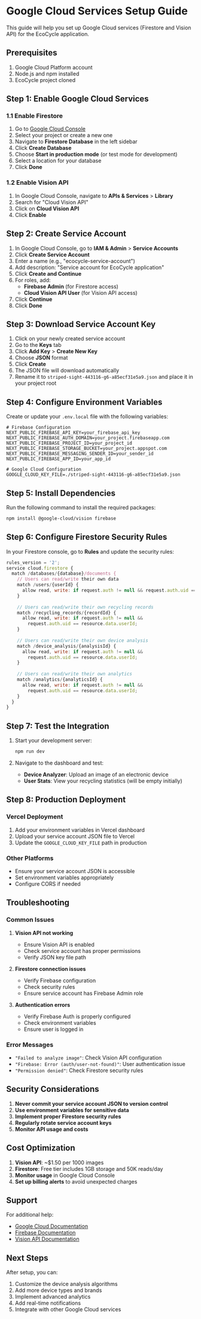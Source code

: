 # Google Cloud Services Setup Guide

This guide will help you set up Google Cloud services (Firestore and Vision API) for the EcoCycle application.

## Prerequisites

1. Google Cloud Platform account
2. Node.js and npm installed
3. EcoCycle project cloned

## Step 1: Enable Google Cloud Services

### 1.1 Enable Firestore
1. Go to [Google Cloud Console](https://console.cloud.google.com/)
2. Select your project or create a new one
3. Navigate to **Firestore Database** in the left sidebar
4. Click **Create Database**
5. Choose **Start in production mode** (or test mode for development)
6. Select a location for your database
7. Click **Done**

### 1.2 Enable Vision API
1. In Google Cloud Console, navigate to **APIs & Services** > **Library**
2. Search for "Cloud Vision API"
3. Click on **Cloud Vision API**
4. Click **Enable**

## Step 2: Create Service Account

1. In Google Cloud Console, go to **IAM & Admin** > **Service Accounts**
2. Click **Create Service Account**
3. Enter a name (e.g., "ecocycle-service-account")
4. Add description: "Service account for EcoCycle application"
5. Click **Create and Continue**
6. For roles, add:
   - **Firebase Admin** (for Firestore access)
   - **Cloud Vision API User** (for Vision API access)
7. Click **Continue**
8. Click **Done**

## Step 3: Download Service Account Key

1. Click on your newly created service account
2. Go to the **Keys** tab
3. Click **Add Key** > **Create New Key**
4. Choose **JSON** format
5. Click **Create**
6. The JSON file will download automatically
7. Rename it to `striped-sight-443116-g6-a85ecf31e5a9.json` and place it in your project root

## Step 4: Configure Environment Variables

Create or update your `.env.local` file with the following variables:

```env
# Firebase Configuration
NEXT_PUBLIC_FIREBASE_API_KEY=your_firebase_api_key
NEXT_PUBLIC_FIREBASE_AUTH_DOMAIN=your_project.firebaseapp.com
NEXT_PUBLIC_FIREBASE_PROJECT_ID=your_project_id
NEXT_PUBLIC_FIREBASE_STORAGE_BUCKET=your_project.appspot.com
NEXT_PUBLIC_FIREBASE_MESSAGING_SENDER_ID=your_sender_id
NEXT_PUBLIC_FIREBASE_APP_ID=your_app_id

# Google Cloud Configuration
GOOGLE_CLOUD_KEY_FILE=./striped-sight-443116-g6-a85ecf31e5a9.json
```

## Step 5: Install Dependencies

Run the following command to install the required packages:

```bash
npm install @google-cloud/vision firebase
```

## Step 6: Configure Firestore Security Rules

In your Firestore console, go to **Rules** and update the security rules:

```javascript
rules_version = '2';
service cloud.firestore {
  match /databases/{database}/documents {
    // Users can read/write their own data
    match /users/{userId} {
      allow read, write: if request.auth != null && request.auth.uid == userId;
    }
    
    // Users can read/write their own recycling records
    match /recycling_records/{recordId} {
      allow read, write: if request.auth != null && 
        request.auth.uid == resource.data.userId;
    }
    
    // Users can read/write their own device analysis
    match /device_analysis/{analysisId} {
      allow read, write: if request.auth != null && 
        request.auth.uid == resource.data.userId;
    }
    
    // Users can read/write their own analytics
    match /analytics/{analyticsId} {
      allow read, write: if request.auth != null && 
        request.auth.uid == resource.data.userId;
    }
  }
}
```

## Step 7: Test the Integration

1. Start your development server:
   ```bash
   npm run dev
   ```

2. Navigate to the dashboard and test:
   - **Device Analyzer**: Upload an image of an electronic device
   - **User Stats**: View your recycling statistics (will be empty initially)

## Step 8: Production Deployment

### Vercel Deployment
1. Add your environment variables in Vercel dashboard
2. Upload your service account JSON file to Vercel
3. Update the `GOOGLE_CLOUD_KEY_FILE` path in production

### Other Platforms
- Ensure your service account JSON is accessible
- Set environment variables appropriately
- Configure CORS if needed

## Troubleshooting

### Common Issues

1. **Vision API not working**
   - Ensure Vision API is enabled
   - Check service account has proper permissions
   - Verify JSON key file path

2. **Firestore connection issues**
   - Verify Firebase configuration
   - Check security rules
   - Ensure service account has Firebase Admin role

3. **Authentication errors**
   - Verify Firebase Auth is properly configured
   - Check environment variables
   - Ensure user is logged in

### Error Messages

- `"Failed to analyze image"`: Check Vision API configuration
- `"Firebase: Error (auth/user-not-found)"`: User authentication issue
- `"Permission denied"`: Check Firestore security rules

## Security Considerations

1. **Never commit your service account JSON to version control**
2. **Use environment variables for sensitive data**
3. **Implement proper Firestore security rules**
4. **Regularly rotate service account keys**
5. **Monitor API usage and costs**

## Cost Optimization

1. **Vision API**: ~$1.50 per 1000 images
2. **Firestore**: Free tier includes 1GB storage and 50K reads/day
3. **Monitor usage** in Google Cloud Console
4. **Set up billing alerts** to avoid unexpected charges

## Support

For additional help:
- [Google Cloud Documentation](https://cloud.google.com/docs)
- [Firebase Documentation](https://firebase.google.com/docs)
- [Vision API Documentation](https://cloud.google.com/vision/docs)

## Next Steps

After setup, you can:
1. Customize the device analysis algorithms
2. Add more device types and brands
3. Implement advanced analytics
4. Add real-time notifications
5. Integrate with other Google Cloud services 